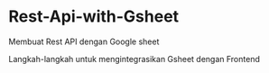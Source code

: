 # Rest-Api-with-Gsheet
Membuat Rest API dengan Google sheet


Langkah-langkah untuk mengintegrasikan Gsheet dengan Frontend 




